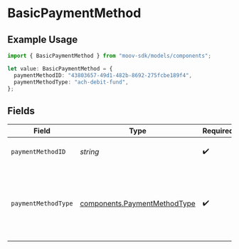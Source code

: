 # BasicPaymentMethod

## Example Usage

```typescript
import { BasicPaymentMethod } from "moov-sdk/models/components";

let value: BasicPaymentMethod = {
  paymentMethodID: "43803657-49d1-482b-8692-275fcbe189f4",
  paymentMethodType: "ach-debit-fund",
};
```

## Fields

| Field                                                                        | Type                                                                         | Required                                                                     | Description                                                                  |
| ---------------------------------------------------------------------------- | ---------------------------------------------------------------------------- | ---------------------------------------------------------------------------- | ---------------------------------------------------------------------------- |
| `paymentMethodID`                                                            | *string*                                                                     | :heavy_check_mark:                                                           | ID of the payment method.                                                    |
| `paymentMethodType`                                                          | [components.PaymentMethodType](../../models/components/paymentmethodtype.md) | :heavy_check_mark:                                                           | The payment method type that represents a payment rail and directionality    |